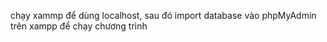 chạy xammp để dùng localhost, sau đó import database vào phpMyAdmin trên xampp để chạy chương trình
